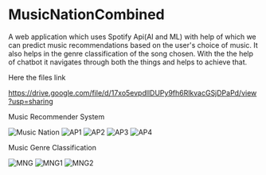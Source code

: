 # MusicNationCombined

A web application which uses Spotify Api(AI and ML) with help of which we can predict music recommendations based on the user's choice of music.
It also helps in the genre classification of the song chosen.
With the the help of chatbot it navigates through both the things and helps to achieve that.

Here the files link

https://drive.google.com/file/d/17xo5evpdllDUPy9fh6RlkvacGSjDPaPd/view?usp=sharing

Music Recommender System

![Music Nation](https://user-images.githubusercontent.com/37697073/166269578-6e4b719f-510b-41b9-b85e-5170ac8e9994.png)
![AP1](https://user-images.githubusercontent.com/37697073/166289471-1f6ecdf9-93ba-408f-9f5d-175697a51625.png)
![AP2](https://user-images.githubusercontent.com/37697073/166289430-ba311867-30d5-4e5c-b9bd-97615d998029.png)
![AP3](https://user-images.githubusercontent.com/37697073/166289681-c0946bf8-e042-4777-83da-a122ee165433.png)
![AP4](https://user-images.githubusercontent.com/37697073/166289857-a5a7034e-4a89-4485-802b-669c73996f8b.png)


Music Genre Classification

![MNG](https://user-images.githubusercontent.com/37697073/166294164-e2176037-8186-4f2a-9046-ee64cff210a4.png)
![MNG1](https://user-images.githubusercontent.com/37697073/166294181-a0c797cf-1727-48cf-a726-bb9aeffd1f2d.png)
![MNG2](https://user-images.githubusercontent.com/37697073/166294191-a426787d-1db7-4d31-8b17-5cdee7e2aee3.png)
